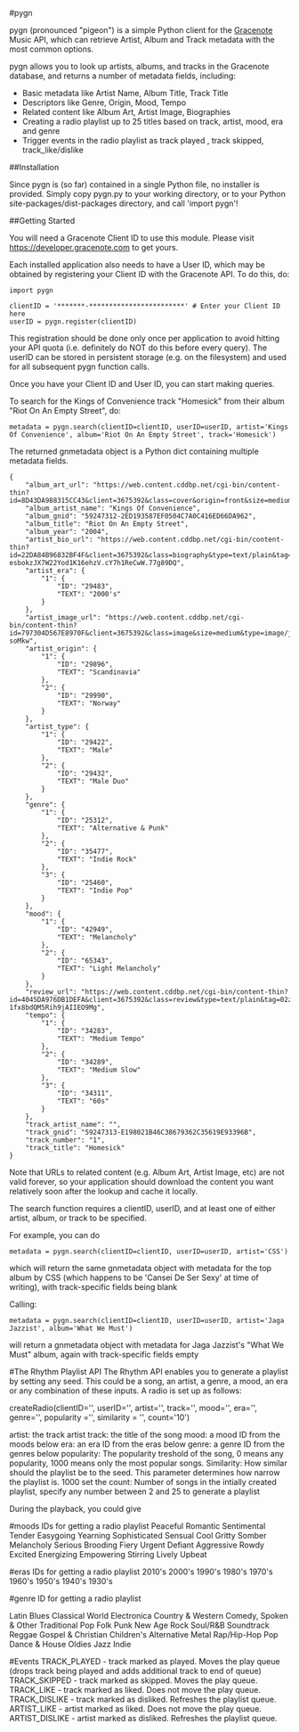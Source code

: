 #pygn

pygn (pronounced "pigeon") is a simple Python client for the <a href="http://www.gracenote.com">Gracenote</a> Music API, which can retrieve Artist, Album and Track metadata with the most common options.

pygn allows you to look up artists, albums, and tracks in the Gracenote database, and returns a number of metadata fields, including:

* Basic metadata like Artist Name, Album Title, Track Title
* Descriptors like Genre, Origin, Mood, Tempo
* Related content like Album Art, Artist Image, Biographies
* Creating a radio playlist up to 25 titles based on track, artist, mood, era and genre
* Trigger events in the radio playlist as track played , track skipped, track_like/dislike
 

##Installation

Since pygn is (so far) contained in a single Python file, no installer is provided. Simply copy pygn.py to your working directory, or to your Python site-packages/dist-packages directory, and call 'import pygn'!

##Getting Started

You will need a Gracenote Client ID to use this module. Please visit https://developer.gracenote.com to get yours.

Each installed application also needs to have a User ID, which may be obtained by registering your Client ID with the Gracenote API. To do this, do:

	import pygn

	clientID = '*******-************************' # Enter your Client ID here
	userID = pygn.register(clientID)

This registration should be done only once per application to avoid hitting your API quota (i.e. definitely do NOT do this before every query). The userID can be stored in persistent storage (e.g. on the filesystem) and used for all subsequent pygn function calls.

Once you have your Client ID and User ID, you can start making queries.

To search for the Kings of Convenience track "Homesick" from their album "Riot On An Empty Street", do:

	metadata = pygn.search(clientID=clientID, userID=userID, artist='Kings Of Convenience', album='Riot On An Empty Street', track='Homesick')

The returned gnmetadata object is a Python dict containing multiple metadata fields.
	
	{
	    "album_art_url": "https://web.content.cddbp.net/cgi-bin/content-thin?id=8D43DA988315CC43&client=3675392&class=cover&origin=front&size=medium&type=image/jpeg&tag=02EtNKHYoxbmX81TvhkE3fi9TqbeRGUtLtq0..8BHgwpPbeO8Qr83xuw", 
	    "album_artist_name": "Kings Of Convenience", 
	    "album_gnid": "59247312-2ED193587EF0504C7A0C416ED66DA962", 
	    "album_title": "Riot On An Empty Street", 
	    "album_year": "2004", 
	    "artist_bio_url": "https://web.content.cddbp.net/cgi-bin/content-thin?id=22DA84B96832BF4F&client=3675392&class=biography&type=text/plain&tag=02UUefhCnS5BJ-esbokzJX7W22Yod1K16ehzV.cY7h1ReCwW.77g89DQ", 
	    "artist_era": {
	        "1": {
	            "ID": "29483", 
	            "TEXT": "2000's"
	        }
	    }, 
	    "artist_image_url": "https://web.content.cddbp.net/cgi-bin/content-thin?id=797304D567E8970F&client=3675392&class=image&size=medium&type=image/jpeg&tag=02pI.mKJmjXrmvZQ6Q18X8klZChtwp7oGtZDaoINl3OcH7owTe-soMkw", 
	    "artist_origin": {
	        "1": {
	            "ID": "29896", 
	            "TEXT": "Scandinavia"
	        }, 
	        "2": {
	            "ID": "29990", 
	            "TEXT": "Norway"
	        }
	    }, 
	    "artist_type": {
	        "1": {
	            "ID": "29422", 
	            "TEXT": "Male"
	        }, 
	        "2": {
	            "ID": "29432", 
	            "TEXT": "Male Duo"
	        }
	    }, 
	    "genre": {
	        "1": {
	            "ID": "25312", 
	            "TEXT": "Alternative & Punk"
	        }, 
	        "2": {
	            "ID": "35477", 
	            "TEXT": "Indie Rock"
	        }, 
	        "3": {
	            "ID": "25460", 
	            "TEXT": "Indie Pop"
	        }
	    }, 
	    "mood": {
	        "1": {
	            "ID": "42949", 
	            "TEXT": "Melancholy"
	        }, 
	        "2": {
	            "ID": "65343", 
	            "TEXT": "Light Melancholy"
	        }
	    }, 
	    "review_url": "https://web.content.cddbp.net/cgi-bin/content-thin?id=4045DA976DB1DEFA&client=3675392&class=review&type=text/plain&tag=02z.AZyq.HafSMqFFd.hLuKZpc.Vz8gOn-1fx8bdQM5Rih9jAIIEO9Mg", 
	    "tempo": {
	        "1": {
	            "ID": "34283", 
	            "TEXT": "Medium Tempo"
	        }, 
	        "2": {
	            "ID": "34289", 
	            "TEXT": "Medium Slow"
	        }, 
	        "3": {
	            "ID": "34311", 
	            "TEXT": "60s"
	        }
	    }, 
	    "track_artist_name": "", 
	    "track_gnid": "59247313-E198021B46C38679362C35619E93396B", 
	    "track_number": "1", 
	    "track_title": "Homesick"
	}
	
Note that URLs to related content (e.g. Album Art, Artist Image, etc) are not valid forever, so your application should download the content you want relatively soon after the lookup and cache it locally.

The search function requires a clientID, userID, and at least one of either artist, album, or track to be specified.

For example, you can do

	metadata = pygn.search(clientID=clientID, userID=userID, artist='CSS')

which will return the same gnmetadata object with metadata for the top album by CSS (which happens to be 'Cansei De Ser Sexy' at time of writing), with track-specific fields being blank

Calling:

	metadata = pygn.search(clientID=clientID, userID=userID, artist='Jaga Jazzist', album='What We Must')

will return a gnmetadata object with metadata for Jaga Jazzist's "What We Must" album, again with track-specific fields empty

#The Rhythm Playlist API 
The Rhythm API enables you to generate a playlist by setting any seed. This could be a song, an artist, a genre, a mood, an era or any combination of these inputs.
A radio is set up as follows:

createRadio(clientID='', userID='', artist='', track='', mood='', era='', genre='', popularity ='', similarity = '', count='10')

artist: the track artist
track: the title of the song
mood: a mood ID from the moods below
era: an era ID from the eras below
genre: a genre ID from the genres below
popularity: The popularity treshold of the song, 0 means any popularity, 1000 means only the most popular songs. 
Similarity: How similar should the playlist be to the seed. This parameter determines how narrow the playlist is. 1000 set the
count: Number of songs in the intially created playlist, specify any number between 2 and 25 to generate a playlist

During the playback, you could give


#moods IDs for getting a radio playlist 
   <MOOD ID="65322">Peaceful</MOOD>
   <MOOD ID="65323">Romantic</MOOD>
   <MOOD ID="65324">Sentimental</MOOD>
   <MOOD ID="42942">Tender</MOOD>
   <MOOD ID="42946">Easygoing</MOOD>
   <MOOD ID="65325">Yearning</MOOD>
   <MOOD ID="42954">Sophisticated</MOOD>
   <MOOD ID="42947">Sensual</MOOD>
   <MOOD ID="65326">Cool</MOOD>
   <MOOD ID="65327">Gritty</MOOD>
   <MOOD ID="42948">Somber</MOOD>
   <MOOD ID="42949">Melancholy</MOOD>
   <MOOD ID="65328">Serious</MOOD>
   <MOOD ID="65329">Brooding</MOOD>
   <MOOD ID="42953">Fiery</MOOD>
   <MOOD ID="42955">Urgent</MOOD>
   <MOOD ID="42951">Defiant</MOOD>
   <MOOD ID="42958">Aggressive</MOOD>
   <MOOD ID="65330">Rowdy</MOOD>
   <MOOD ID="42960">Excited</MOOD>
   <MOOD ID="42961">Energizing</MOOD>
   <MOOD ID="42945">Empowering</MOOD>
   <MOOD ID="65331">Stirring</MOOD>
   <MOOD ID="65332">Lively</MOOD>
   <MOOD ID="65333">Upbeat</MOOD>

#eras IDs for getting a radio playlist
   <ERA ID="42877">2010&apos;s</ERA>
   <ERA ID="29483">2000&apos;s</ERA>
   <ERA ID="29484">1990&apos;s</ERA>
   <ERA ID="29485">1980&apos;s</ERA>
   <ERA ID="29486">1970&apos;s</ERA>
   <ERA ID="29487">1960&apos;s</ERA>
   <ERA ID="29488">1950&apos;s</ERA>
   <ERA ID="29489">1940&apos;s</ERA>
   <ERA ID="29490">1930&apos;s</ERA>

#genre ID for getting a radio playlist

   <GENRE ID="25982">Latin</GENRE>
   <GENRE ID="36060">Blues</GENRE>
   <GENRE ID="36061">Classical</GENRE>
   <GENRE ID="25984">World</GENRE>
   <GENRE ID="36055">Electronica</GENRE>
   <GENRE ID="36059">Country &amp; Western</GENRE>
   <GENRE ID="36064">Comedy, Spoken &amp; Other</GENRE>
   <GENRE ID="25978">Traditional Pop</GENRE>
   <GENRE ID="25971">Folk</GENRE>
   <GENRE ID="36051">Punk</GENRE>
   <GENRE ID="36062">New Age</GENRE>
   <GENRE ID="25964">Rock</GENRE>
   <GENRE ID="36057">Soul/R&amp;B</GENRE>
   <GENRE ID="36063">Soundtrack</GENRE>
   <GENRE ID="36065">Reggae</GENRE>
   <GENRE ID="25976">Gospel &amp; Christian</GENRE>
   <GENRE ID="25980">Children&apos;s</GENRE>
   <GENRE ID="25961">Alternative</GENRE>
   <GENRE ID="36053">Metal</GENRE>
   <GENRE ID="36058">Rap/Hip-Hop</GENRE>
   <GENRE ID="36056">Pop</GENRE>
   <GENRE ID="36054">Dance &amp; House</GENRE>
   <GENRE ID="25965">Oldies</GENRE>
   <GENRE ID="25974">Jazz</GENRE>
   <GENRE ID="36052">Indie</GENRE>

#Events 
TRACK_PLAYED - track marked as played. Moves the play queue (drops track being played and adds additional track to end of queue)
TRACK_SKIPPED - track marked as skipped. Moves the play queue.
TRACK_LIKE - track marked as liked. Does not move the play queue.
TRACK_DISLIKE - track marked as disliked. Refreshes the playlist queue.
ARTIST_LIKE - artist marked as liked. Does not move the play queue.
ARTIST_DISLIKE  - artist marked as disliked. Refreshes the playlist queue.


